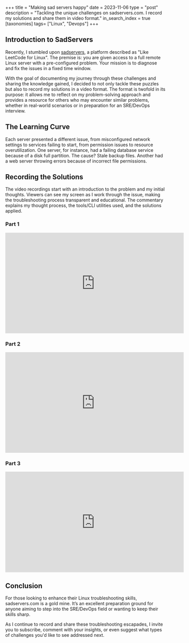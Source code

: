 +++
title = "Making sad servers happy"
date = 2023-11-06
type = "post"
description = "Tackling the unique challenges on sadservers.com. I record my solutions and share them in video format."
in_search_index = true
[taxonomies]
tags= ["Linux", "Devops"]
+++

## Introduction to SadServers

Recently, I stumbled upon [sadservers](sadservers.com), a platform described as "Like LeetCode for Linux". The premise is: you are given access to a full remote Linux server with a pre-configured problem. Your mission is to diagnose and fix the issues in a fixed time window.

With the goal of documenting my journey through these challenges and sharing the knowledge gained, I decided to not only tackle these puzzles but also to record my solutions in a video format. The format is twofold in its purpose: it allows me to reflect on my problem-solving approach and provides a resource for others who may encounter similar problems, whether in real-world scenarios or in preparation for an SRE/DevOps interview.

## The Learning Curve

Each server presented a different issue, from misconfigured network settings to services failing to start, from permission issues to resource overutilization. One server, for instance, had a failing database service because of a disk full partition. The cause? Stale backup files. Another had a web server throwing errors because of incorrect file permissions.

## Recording the Solutions

The video recordings start with an introduction to the problem and my initial thoughts. Viewers can see my screen as I work through the issue, making the troubleshooting process transparent and educational. The commentary explains my thought process, the tools/CLI utilities used, and the solutions applied.

### Part 1

<iframe width="560" height="315" src="https://www.youtube.com/embed/vdR8-ubkpRU?si=GGusRmnqk8bqKoCW" title="Making sad servers happy - Part 1" frameborder="0" allow="accelerometer; autoplay; clipboard-write; encrypted-media; gyroscope; picture-in-picture; web-share" allowfullscreen></iframe>

### Part 2

<iframe width="560" height="315" src="https://www.youtube.com/embed/b-VFnaX78xY?si=Ql0zvph3p-U5wzwE" title="Making sad servers happy - Part 2" frameborder="0" allow="accelerometer; autoplay; clipboard-write; encrypted-media; gyroscope; picture-in-picture; web-share" allowfullscreen></iframe>

### Part 3

<iframe width="560" height="315" src="https://www.youtube.com/embed/-42S4xcim8Y?si=n1s7KHyZluyf4TLc" title="Making sad servers happy - Part 3" frameborder="0" allow="accelerometer; autoplay; clipboard-write; encrypted-media; gyroscope; picture-in-picture; web-share" allowfullscreen></iframe>

## Conclusion

For those looking to enhance their Linux troubleshooting skills, sadservers.com is a gold mine. It’s an excellent preparation ground for anyone aiming to step into the SRE/DevOps field or wanting to keep their skills sharp.

As I continue to record and share these troubleshooting escapades, I invite you to subscribe, comment with your insights, or even suggest what types of challenges you'd like to see addressed next.
